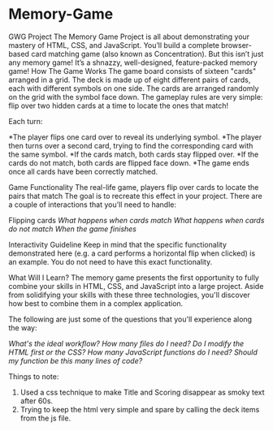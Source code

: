 # Memory-Game
GWG Project
The Memory Game Project is all about demonstrating your mastery of HTML, CSS, and JavaScript. You’ll build a complete browser-based card matching game (also known as Concentration). But this isn’t just any memory game! It’s a shnazzy, well-designed, feature-packed memory game!
How The Game Works
The game board consists of sixteen "cards" arranged in a grid. The deck is made up of eight different pairs of cards, each with different symbols on one side. The cards are arranged randomly on the grid with the symbol face down. The gameplay rules are very simple: flip over two hidden cards at a time to locate the ones that match!

Each turn:

*The player flips one card over to reveal its underlying symbol.
*The player then turns over a second card, trying to find the corresponding card with the same symbol.
*If the cards match, both cards stay flipped over.
*If the cards do not match, both cards are flipped face down.
*The game ends once all cards have been correctly matched.

Game Functionality
The real-life game, players flip over cards to locate the pairs that match The goal is to recreate this effect in your project. There are a couple of interactions that you'll need to handle:

Flipping cards
*What happens when cards match*
*What happens when cards do not match*
*When the game finishes*

Interactivity Guideline
Keep in mind that the specific functionality demonstrated here (e.g. a card performs a horizontal flip when clicked) is an example. You do not need to have this exact functionality.

What Will I Learn?
The memory game presents the first opportunity to fully combine your skills in HTML, CSS, and JavaScript into a large project. Aside from solidifying your skills with these three technologies, you'll discover how best to combine them in a complex application.

The following are just some of the questions that you'll experience along the way:

*What's the ideal workflow?*
*How many files do I need?*
*Do I modify the HTML first or the CSS?*
*How many JavaScript functions do I need?*
*Should my function be this many lines of code?*

Things to  note:
1. Used a css technique to make Title and Scoring disappear as smoky text after 60s.
2. Trying to keep the html very simple and spare by calling the deck items from the js file.
